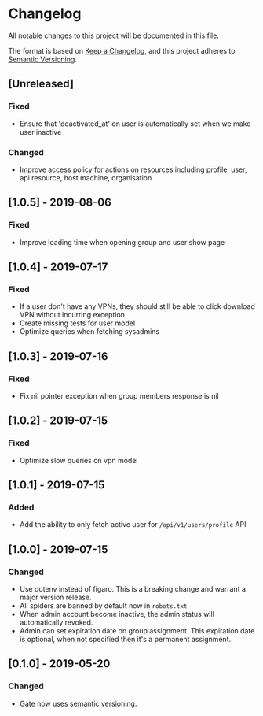 # Changelog
All notable changes to this project will be documented in this file.

The format is based on [Keep a Changelog](https://keepachangelog.com/en/1.0.0/),
and this project adheres to [Semantic Versioning](https://semver.org/spec/v2.0.0.html).

## [Unreleased]
### Fixed
- Ensure that 'deactivated_at' on user is automatically set when we make user inactive
### Changed
- Improve access policy for actions on resources including profile, user, api resource, host machine, organisation

## [1.0.5] - 2019-08-06
### Fixed
- Improve loading time when opening group and user show page

## [1.0.4] - 2019-07-17
### Fixed
- If a user don't have any VPNs, they should still be able to click download VPN without incurring exception
- Create missing tests for user model
- Optimize queries when fetching sysadmins

## [1.0.3] - 2019-07-16
### Fixed
- Fix nil pointer exception when group members response is nil

## [1.0.2] - 2019-07-15
### Fixed
- Optimize slow queries on vpn model

## [1.0.1] - 2019-07-15
### Added
- Add the ability to only fetch active user for `/api/v1/users/profile` API

## [1.0.0] - 2019-07-15
### Changed
- Use dotenv instead of figaro. This is a breaking change and warrant a major version release.
- All spiders are banned by default now in `robots.txt`
- When admin account become inactive, the admin status will automatically revoked.
- Admin can set expiration date on group assignment. This expiration date is optional, when not specified then it's a permanent assignment.

## [0.1.0] - 2019-05-20
### Changed
- Gate now uses semantic versioning.
